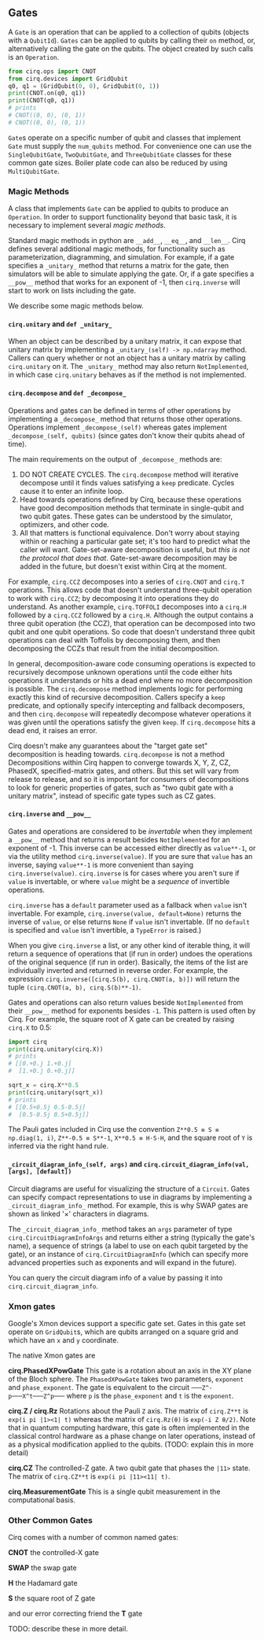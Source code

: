 ## Gates

A ``Gate`` is an operation that can be applied to a collection of 
qubits (objects with a ``QubitId``).  ``Gates`` can be applied
to qubits by calling their ``on`` method, or, alternatively
calling the gate on the qubits.  The object created by such calls
is an ``Operation``.
```python
from cirq.ops import CNOT
from cirq.devices import GridQubit
q0, q1 = (GridQubit(0, 0), GridQubit(0, 1))
print(CNOT.on(q0, q1))
print(CNOT(q0, q1))
# prints
# CNOT((0, 0), (0, 1))
# CNOT((0, 0), (0, 1))
```

``Gate``s operate on a specific number of qubit and classes that
implement ``Gate`` must supply the ``num_qubits`` method.  For
convenience one can use the ``SingleQubitGate``, ``TwoQubitGate``,
and ``ThreeQubitGate`` classes for these common gate sizes. Boiler
plate code can also be reduced by using `MultiQubitGate`.

### Magic Methods

A class that implements ``Gate`` can be applied to qubits to produce an ``Operation``.
In order to support functionality beyond that basic task, it is necessary to implement several *magic methods*.

Standard magic methods in python are `__add__`, `__eq__`, and `__len__`.
Cirq defines several additional magic methods, for functionality such as parameterization, diagramming, and simulation.
For example, if a gate specifies a `_unitary_` method that returns a matrix for the gate, then simulators will be able to simulate applying the gate.
Or, if a gate specifies a `__pow__` method that works for an exponent of -1, then `cirq.inverse` will start to work on lists including the gate.

We describe some magic methods below.

#### `cirq.unitary` and `def _unitary_` 

When an object can be described by a unitary matrix, it can expose that unitary
matrix by implementing a `_unitary_(self) -> np.ndarray` method.
Callers can query whether or not an object has a unitary matrix by calling
`cirq.unitary` on it.
The `_unitary_` method may also return `NotImplemented`, in which case
`cirq.unitary` behaves as if the method is not implemented.

#### `cirq.decompose` and `def _decompose_`

Operations and gates can be defined in terms of other operations by implementing a `_decompose_` method that returns those other operations.
Operations implement `_decompose_(self)` whereas gates implement `_decompose_(self, qubits)` (since gates don't know their qubits ahead of time).

The main requirements on the output of `_decompose_` methods are:

1. DO NOT CREATE CYCLES. The `cirq.decompose` method will iterative decompose until it finds values satisfying a `keep` predicate. Cycles cause it to enter an infinite loop.
2. Head towards operations defined by Cirq, because these operations have good decomposition methods that terminate in single-qubit and two qubit gates.
These gates can be understood by the simulator, optimizers, and other code.
3. All that matters is functional equivalence.
Don't worry about staying within or reaching a particular gate set; it's too hard to predict what the caller will want. Gate-set-aware decomposition is useful, but *this is not the protocol that does that*.
Gate-set-aware decomposition may be added in the future, but doesn't exist within Cirq at the moment.

For example, `cirq.CCZ` decomposes into a series of `cirq.CNOT` and `cirq.T` operations.
This allows code that doesn't understand three-qubit operation to work with `cirq.CCZ`; by decomposing it into operations they do understand.
As another example, `cirq.TOFFOLI` decomposes into a `cirq.H` followed by a `cirq.CCZ` followed by a `cirq.H`.
Although the output contains a three qubit operation (the CCZ), that operation can be decomposed into two qubit and one qubit operations.
So code that doesn't understand three qubit operations can deal with Toffolis by decomposing them, and then decomposing the CCZs that result from the initial decomposition.

In general, decomposition-aware code consuming operations is expected to recursively decompose unknown operations until the code either hits operations it understands or hits a dead end where no more decomposition is possible.
The `cirq.decompose` method implements logic for performing exactly this kind of recursive decomposition.
Callers specify a `keep` predicate, and optionally specify intercepting and fallback decomposers, and then `cirq.decompose` will repeatedly decompose whatever operations it was given until the operations satisfy the given `keep`.
If `cirq.decompose` hits a dead end, it raises an error.

Cirq doesn't make any guarantees about the "target gate set" decomposition is heading towards.
`cirq.decompose` is not a method
Decompositions within Cirq happen to converge towards X, Y, Z, CZ, PhasedX, specified-matrix gates, and others.
But this set will vary from release to release, and so it is important for consumers of decompositions to look for generic properties of gates,
such as "two qubit gate with a unitary matrix", instead of specific gate types such as CZ gates.

#### `cirq.inverse` and `__pow__`

Gates and operations are considered to be *invertable* when they implement a `__pow__` method that returns a result besides `NotImplemented` for an exponent of -1.
This inverse can be accessed either directly as `value**-1`, or via the utility method `cirq.inverse(value)`.
If you are sure that `value` has an inverse, saying `value**-1` is more convenient than saying `cirq.inverse(value)`.
`cirq.inverse` is for cases where you aren't sure if `value` is invertable, or where `value` might be a *sequence* of invertible operations.

`cirq.inverse` has a `default` parameter used as a fallback when `value` isn't invertable.
For example, `cirq.inverse(value, default=None)` returns the inverse of `value`, or else returns `None` if `value` isn't invertable.
(If no `default` is specified and `value` isn't invertible, a `TypeError` is raised.)

When you give `cirq.inverse` a list, or any other kind of iterable thing, it will return a sequence of operations that (if run in order) undoes the operations of the original sequence (if run in order).
Basically, the items of the list are individually inverted and returned in reverse order.
For example, the expression `cirq.inverse([cirq.S(b), cirq.CNOT(a, b)])` will return the tuple `(cirq.CNOT(a, b), cirq.S(b)**-1)`.

Gates and operations can also return values beside `NotImplemented` from their `__pow__` method for exponents besides `-1`.
This pattern is used often by Cirq.
For example, the square root of X gate can be created by raising `cirq.X` to 0.5:

```python
import cirq
print(cirq.unitary(cirq.X))
# prints
# [[0.+0.j 1.+0.j]
#  [1.+0.j 0.+0.j]]

sqrt_x = cirq.X**0.5
print(cirq.unitary(sqrt_x))
# prints
# [[0.5+0.5j 0.5-0.5j]
#  [0.5-0.5j 0.5+0.5j]]
```

The Pauli gates included in Cirq use the convention ``Z**0.5 ≡ S ≡ np.diag(1, i)``, ``Z**-0.5 ≡ S**-1``, ``X**0.5 ≡ H·S·H``, and the square root of ``Y`` is inferred via the right hand rule.


#### `_circuit_diagram_info_(self, args)` and `cirq.circuit_diagram_info(val, [args], [default])`

Circuit diagrams are useful for visualizing the structure of a `Circuit`.
Gates can specify compact representations to use in diagrams by implementing a `_circuit_diagram_info_` method.
For example, this is why SWAP gates are shown as linked '×' characters in diagrams.

The `_circuit_diagram_info_` method takes an `args` parameter of type `cirq.CircuitDiagramInfoArgs` and returns either
a string (typically the gate's name), a sequence of strings (a label to use on each qubit targeted by the gate), or an
instance of `cirq.CircuitDiagramInfo` (which can specify more advanced properties such as exponents and will expand
in the future).

You can query the circuit diagram info of a value by passing it into `cirq.circuit_diagram_info`.

### Xmon gates

Google's Xmon devices support a specific gate set. Gates
in this gate set operate on ``GridQubit``s, which are qubits
arranged on a square grid and which have an ``x`` and ``y``
coordinate.

The native Xmon gates are

**cirq.PhasedXPowGate**
This gate is a rotation about an axis in the XY plane of the Bloch sphere.
The ``PhasedXPowGate`` takes two parameters, ``exponent`` and ``phase_exponent``.
The gate is equivalent to the circuit `───Z^-p───X^t───Z^p───` where `p` is the `phase_exponent` and `t` is the `exponent`.

**cirq.Z / cirq.Rz** Rotations about the Pauli ``Z`` axis.
The matrix of `cirq.Z**t` is ``exp(i pi |1><1| t)`` whereas the matrix of `cirq.Rz(θ)` is `exp(-i Z θ/2)`.
Note that in quantum computing hardware, this gate is often implemented in the
classical control hardware as a phase change on later operations, instead of as
a physical modification applied to the qubits.
(TODO: explain this in more detail)

**cirq.CZ** The controlled-Z gate.
A two qubit gate that phases the ``|11>`` state.
The matrix of `cirq.CZ**t` is ``exp(i pi |11><11| t)``.

**cirq.MeasurementGate** This is a single qubit measurement
in the computational basis. 


### Other Common Gates

Cirq comes with a number of common named gates:

**CNOT** the controlled-X gate

**SWAP** the swap gate

**H** the Hadamard gate

**S** the square root of Z gate

and our error correcting friend the **T** gate

TODO: describe these in more detail.  
